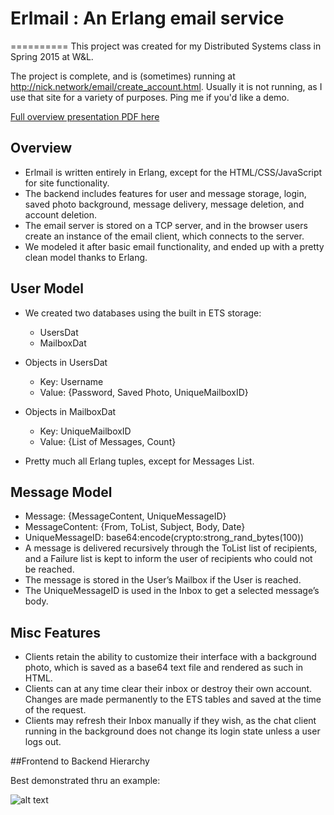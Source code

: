 # Erlmail : An Erlang email service
========== This project was created for my Distributed Systems class in Spring 2015 at W&L. 

The project is complete, and is (sometimes) running at http://nick.network/email/create_account.html. Usually it is not running, as I use that site for a variety of purposes. Ping me if you'd like a demo.

[Full overview presentation PDF here](https://drive.google.com/file/d/0B2EiUMTOjw1rVFFuUzM1V3o2eXc)

## Overview

* Erlmail is written entirely in Erlang, except for the HTML/CSS/JavaScript for site functionality.
* The backend includes features for user and message storage, login, saved photo background, message delivery, message deletion, and account deletion.
* The email server is stored on a TCP server, and in the browser users create an instance of the email client, which connects to the server.
* We modeled it after basic email functionality, and ended up with a pretty clean model thanks to Erlang.

## User Model

* We created two databases using the built in ETS storage:
  * UsersDat
  * MailboxDat
* Objects in UsersDat
  * Key: Username
  * Value: {Password, Saved Photo, UniqueMailboxID}
* Objects in MailboxDat
  * Key: UniqueMailboxID
  * Value: {List of Messages, Count}

* Pretty much all Erlang tuples, except for Messages List.

## Message Model

* Message: {MessageContent, UniqueMessageID}
* MessageContent: {From, ToList, Subject, Body, Date}
* UniqueMessageID: base64:encode(crypto:strong_rand_bytes(100))
* A message is delivered recursively through the ToList list of recipients, and a Failure list is kept to inform the user of recipients who could not be reached.
* The message is stored in the User’s Mailbox if the User is reached.
* The UniqueMessageID is used in the Inbox to get a selected message’s body.

## Misc Features

* Clients retain the ability to customize their interface with a background photo, which is saved as a base64 text file and rendered as such in HTML.
* Clients can at any time clear their inbox or destroy their own account. Changes are made permanently to the ETS tables and saved at the time of the request.
* Clients may refresh their Inbox manually if they wish, as the chat client running in the background does not change its login state unless a user logs out.

##Frontend to Backend Hierarchy

Best demonstrated thru an example:

![alt text](http://i.imgur.com/gIbTpJs.jpg "Example")






   

